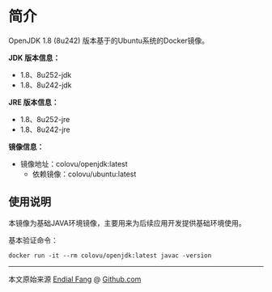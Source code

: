 # 简介

OpenJDK 1.8 (8u242) 版本基于的Ubuntu系统的Docker镜像。

**JDK 版本信息：**

- 1.8、8u252-jdk
- 1.8、8u242-jdk

**JRE 版本信息：**

- 1.8、8u252-jre
- 1.8、8u242-jre



**镜像信息：**

- 镜像地址：colovu/openjdk:latest
  - 依赖镜像：colovu/ubuntu:latest



## 使用说明

本镜像为基础JAVA环境镜像，主要用来为后续应用开发提供基础环境使用。

基本验证命令：

```shell
docker run -it --rm colovu/openjdk:latest javac -version
```



----

本文原始来源 [Endial Fang](https://github.com/colovu) @ [Github.com](https://github.com)


